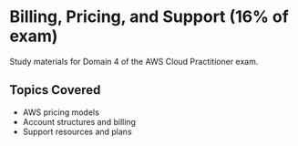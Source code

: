 # Billing, Pricing, and Support (16% of exam)

Study materials for Domain 4 of the AWS Cloud Practitioner exam.

## Topics Covered
- AWS pricing models
- Account structures and billing
- Support resources and plans
